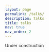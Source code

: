 ```yaml
---
layout: page
permalink: /talks/
description: Talks
title: talks
nav: true
nav_order: 2
---
```


Under construction